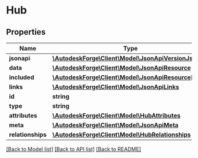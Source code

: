 # Hub

## Properties
Name | Type | Description | Notes
------------ | ------------- | ------------- | -------------
**jsonapi** | [**\AutodeskForge\Client\Model\JsonApiVersionJsonapi**](JsonApiVersionJsonapi.md) |  | [optional] 
**data** | [**\AutodeskForge\Client\Model\JsonApiResource**](JsonApiResource.md) |  | 
**included** | [**\AutodeskForge\Client\Model\JsonApiResource[]**](JsonApiResource.md) |  | [optional] 
**links** | [**\AutodeskForge\Client\Model\JsonApiLinks**](JsonApiLinks.md) |  | 
**id** | **string** | resource id | 
**type** | **string** |  | 
**attributes** | [**\AutodeskForge\Client\Model\HubAttributes**](HubAttributes.md) |  | [optional] 
**meta** | [**\AutodeskForge\Client\Model\JsonApiMeta**](JsonApiMeta.md) |  | [optional] 
**relationships** | [**\AutodeskForge\Client\Model\HubRelationships**](HubRelationships.md) |  | [optional] 

[[Back to Model list]](../README.md#documentation-for-models) [[Back to API list]](../README.md#documentation-for-api-endpoints) [[Back to README]](../README.md)


